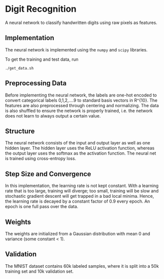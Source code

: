 # Digit Recognition

A neural network to classify handwritten digits using raw pixels as features. 

## Implementation

The neural network is implemented using the `numpy` and `scipy` libraries. 

To get the training and test data, run

```
./get_data.sh
```

## Preprocessing Data

Before implementing the neural network, the labels are one-hot encoded to convert categorical labels 0,1,2,....9 to standard basis vectors in R^{10}. The features are also preprocessed through centering and normalizing. The data is also shuffled to ensure the network is properly trained, i.e. the network does not learn to always output a certain value.

## Structure

The neural network consists of the input and output layer as well as one hidden layer. The hidden layer uses the ReLU activation function, whereas the output layer uses the softmax as the activation function. The neural net is trained using cross-entropy loss.

## Step Size and Convergence

In this implementation, the learning rate is not kept constant. With a learning rate that is too large, training will diverge; too small, training will be slow and stochastic gradient descent will get trapped in a bad local minima. Hence, the learning rate is decayed by a constant factor of 0.9 every epoch. An epoch is one full pass over the data.

## Weights

The weights are initialized from a Gaussian distribution with mean 0 and variance (some constant < 1).

## Validation

The MNIST dataset contains 60k labeled samples, where it is split into a 50k training set and 10k validation set. 